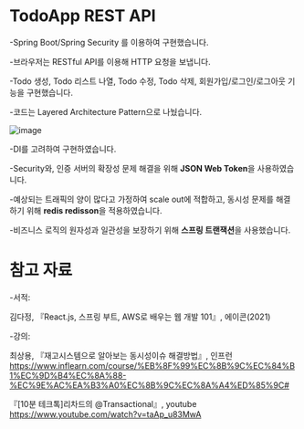 # TodoApp REST API
-Spring Boot/Spring Security 를 이용하여 구현했습니다.  

-브라우저는 RESTful API를 이용해 HTTP 요청을 보냅니다.   

-Todo 생성, Todo 리스트 나열, Todo 수정, Todo 삭제, 회원가입/로그인/로그아웃 기능을 구현했습니다.   

-코드는 Layered Architecture Pattern으로 나눴습니다.

![image](https://user-images.githubusercontent.com/67453494/214787882-ec566ee8-c1b8-4281-8de1-9c84bdaab8cd.png)

-DI를 고려하여 구현하였습니다.

-Security와, 인증 서버의 확장성 문제 해결을 위해 **JSON Web Token**을 사용하였습니다.

-예상되는 트래픽의 양이 많다고 가정하여 scale out에 적합하고, 동시성 문제를 해결하기 위해 **redis redisson**을 적용하였습니다.

-비즈니스 로직의 원자성과 일관성을 보장하기 위해 **스프링 트랜잭션**을 사용했습니다.

# 참고 자료

-서적: 

김다정, 『React.js, 스프링 부트, AWS로 배우는 웹 개발 101』, 에이콘(2021)

-강의: 

최상용, 『재고시스템으로 알아보는 동시성이슈 해결방법』, 인프런
https://www.inflearn.com/course/%EB%8F%99%EC%8B%9C%EC%84%B1%EC%9D%B4%EC%8A%88-%EC%9E%AC%EA%B3%A0%EC%8B%9C%EC%8A%A4%ED%85%9C#

『[10분 테크톡]리차드의 @Transactional』, youtube
https://www.youtube.com/watch?v=taAp_u83MwA
